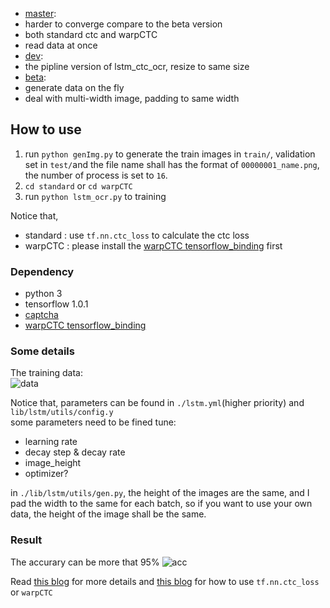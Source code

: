 - [master](https://github.com/ilovin/lstm_ctc_ocr/tree/master):
 - harder to converge compare to the beta version
 - both standard ctc and warpCTC
 - read data at once
- [dev](https://github.com/ilovin/lstm_ctc_ocr/tree/dev):
 - the pipline version of lstm_ctc_ocr, resize to same size
- [beta](https://github.com/ilovin/lstm_ctc_ocr/tree/beta):
 - generate data on the fly
 - deal with multi-width image, padding to same width

## How to use
1. run `python genImg.py` to generate the train images in `train/`, validation set in `test/`and the file name shall has the format of `00000001_name.png`, the number of process is set to `16`.
2. `cd standard` or `cd warpCTC`
3. run `python lstm_ocr.py` to training    

Notice that,  
- standard : use `tf.nn.ctc_loss` to calculate the ctc loss
- warpCTC : please install the [warpCTC tensorflow_binding](https://github.com/baidu-research/warp-ctc/tree/master/tensorflow_binding) first

### Dependency
- python 3  
- tensorflow 1.0.1  
- [captcha](https://pypi.python.org/pypi/captcha)
- [warpCTC tensorflow_binding](https://github.com/baidu-research/warp-ctc/tree/master/tensorflow_binding)

### Some details

The training data:  
![data](https://ooo.0o0.ooo/2017/04/13/58ef08ab6af03.png)  

Notice that,
parameters can be found in `./lstm.yml`(higher priority) and `lib/lstm/utils/config.y`  
some parameters need to be fined tune:
- learning rate
- decay step & decay rate
- image_height
- optimizer?

in `./lib/lstm/utils/gen.py`, the height of the images are the same, and I pad the width
to the same for each batch, so
if you want to use your own data, the height of the image shall be the same.

### Result
The accurary can be more that 95%
![acc](https://i.loli.net/2017/08/28/59a2ee75a2a0a.png)

Read [this blog](https://ilovin.github.io/2017-04-06/tensorflow-lstm-ctc-ocr/) for more details and [this blog](http://ilovin.github.io/2017-04-23/tensorflow-lstm-ctc-input-output/) for how to
use `tf.nn.ctc_loss` or `warpCTC`
